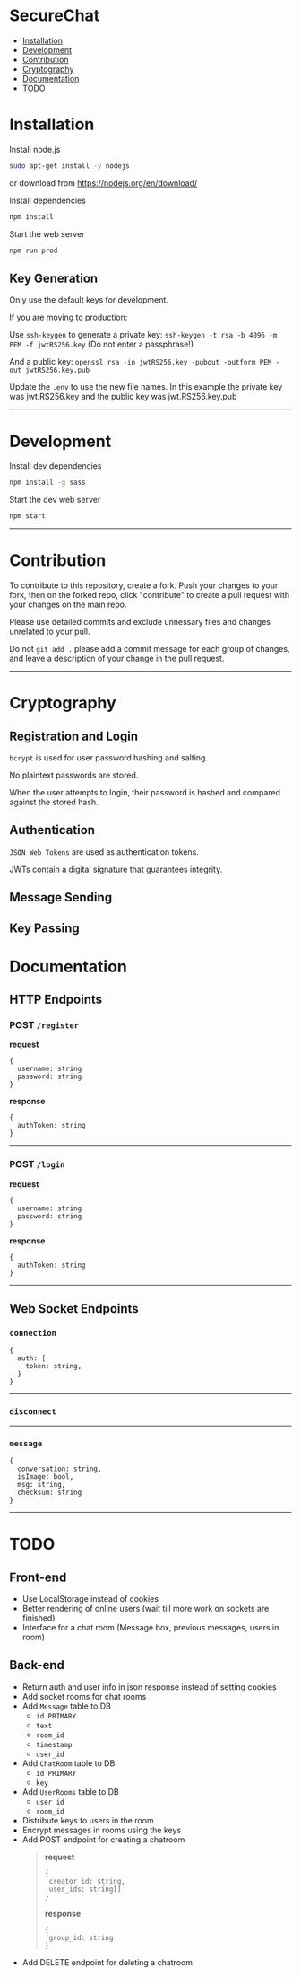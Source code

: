 # SecureChat

- [Installation](#installation)
- [Development](#development)
- [Contribution](#contribution)
- [Cryptography](#cryptography)
- [Documentation](#documentation)
- [TODO](#todo)

# Installation

Install node.js

```bash
sudo apt-get install -y nodejs
```

or download from https://nodejs.org/en/download/

Install dependencies

```bash
npm install
```

Start the web server

```bash
npm run prod
```

## Key Generation

Only use the default keys for development.

If you are moving to production:

Use `ssh-keygen` to generate a private key:
`ssh-keygen -t rsa -b 4096 -m PEM -f jwtRS256.key`
(Do not enter a passphrase!)

And a public key:
`openssl rsa -in jwtRS256.key -pubout -outform PEM -out jwtRS256.key.pub`

Update the `.env` to use the new file names.
In this example the private key was jwt.RS256.key and the public key was jwt.RS256.key.pub

---

# Development

Install dev dependencies

```bash
npm install -g sass
```

Start the dev web server

```bash
npm start
```

---

# Contribution

To contribute to this repository, create a fork.
Push your changes to your fork, then on the forked repo, click "contribute" to create a pull request with your changes on the main repo.

Please use detailed commits and exclude unnessary files and changes unrelated to your pull.

Do not `git add .` please add a commit message for each group of changes, and leave a description of your change in the pull request.

---

# Cryptography

## Registration and Login

`bcrypt` is used for user password hashing and salting.

No plaintext passwords are stored.

When the user attempts to login, their password is hashed and compared against the stored hash.

## Authentication

`JSON Web Tokens` are used as authentication tokens.

JWTs contain a digital signature that guarantees integrity.

## Message Sending

## Key Passing

# Documentation

## HTTP Endpoints

### POST `/register`

**request**

```
{
  username: string
  password: string
}
```

**response**

```
{
  authToken: string
}
```

---

### POST `/login`

**request**

```
{
  username: string
  password: string
}
```

**response**

```
{
  authToken: string
}
```

---

## Web Socket Endpoints

### `connection`

```
{
  auth: {
    token: string,
  }
}
```

---

### `disconnect`

---

### `message`

```
{
  conversation: string,
  isImage: bool,
  msg: string,
  checksum: string
}
```

---

# TODO

## Front-end

- Use LocalStorage instead of cookies
- Better rendering of online users (wait till more work on sockets are finished)
- Interface for a chat room (Message box, previous messages, users in room)

## Back-end

- Return auth and user info in json response instead of setting cookies
- Add socket rooms for chat rooms
- Add `Message` table to DB
  - `id PRIMARY`
  - `text`
  - `room_id`
  - `timestamp`
  - `user_id`
- Add `ChatRoom` table to DB
  - `id PRIMARY`
  - `key`
- Add `UserRooms` table to DB
  - `user_id`
  - `room_id`
- Distribute keys to users in the room
- Encrypt messages in rooms using the keys
- Add POST endpoint for creating a chatroom
  > **request**
  >
  > ```
  > {
  >  creator_id: string,
  >  user_ids: string[]
  > }
  > ```
  >
  > **response**
  >
  > ```
  > {
  >  group_id: string
  > }
  > ```
- Add DELETE endpoint for deleting a chatroom

